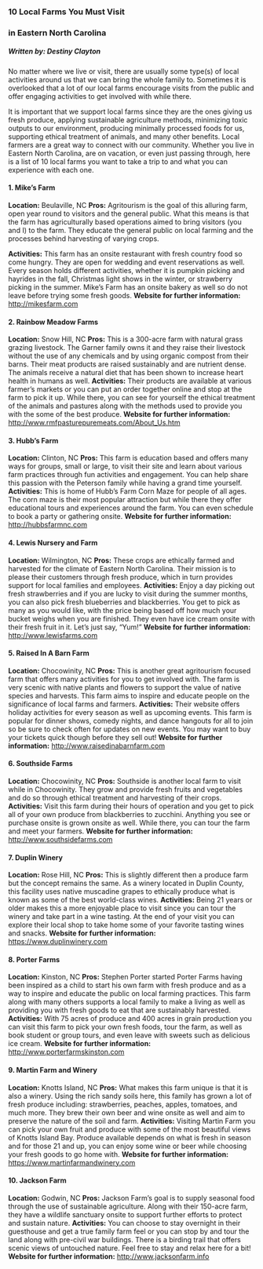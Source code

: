 ### 10 Local Farms You Must Visit ### in Eastern North Carolina ##### Written by: Destiny Clayton  No matter where we live or visit, there are usually some type(s) of local activities around us that we can bring the whole family to. Sometimes it is overlooked that a lot of our local farms encourage visits from the public and offer engaging activities to get involved with while there.  It is important that we support local farms since they are the ones giving us fresh produce, applying sustainable agriculture methods, minimizing toxic outputs to our environment, producing minimally processed foods for us, supporting ethical treatment of animals, and many other benefits. Local farmers are a great way to connect with our community. Whether you live in Eastern North Carolina, are on vacation, or even just passing through, here is a list of 10 local farms you want to take a trip to and what you can experience with each one.  #### 1. Mike’s Farm **Location:** Beulaville, NC**Pros:** Agritourism is the goal of this alluring farm, open year round to visitors and the general public. What this means is that the farm has agriculturally based operations aimed to bring visitors (you and I) to the farm. They educate the general public on local farming and the processes behind harvesting of varying crops.
**Activities:** This farm has an onsite restaurant with fresh country food so come hungry. They are open for wedding and event reservations as well. Every season holds different activities, whether it is pumpkin picking and hayrides in the fall, Christmas light shows in the winter, or strawberry picking in the summer. Mike’s Farm has an onsite bakery as well so do not leave before trying some fresh goods. **Website for further information:**http://mikesfarm.com#### 2. Rainbow Meadow Farms **Location:** Snow Hill, NC**Pros:** This is a 300-acre farm with natural grass grazing livestock. The Garner family owns it and they raise their livestock without the use of any chemicals and by using organic compost from their barns. Their meat products are raised sustainably and are nutrient dense. The animals receive a natural diet that has been shown to increase heart health in humans as well. **Activities:** Their products are available at various farmer’s markets or you can put an order together online and stop at the farm to pick it up. While there, you can see for yourself the ethical treatment of the animals and pastures along with the methods used to provide you with the some of the best produce. **Website for further information:**http://www.rmfpasturepuremeats.com/About_Us.htm#### 3. Hubb’s Farm **Location:** Clinton, NC**Pros:** This farm is education based and offers many ways for groups, small or large, to visit their site and learn about various farm practices through fun activities and engagement. You can help share this passion with the Peterson family while having a grand time yourself.**Activities:** This is home of Hubb’s Farm Corn Maze for people of all ages. The corn maze is their most popular attraction but while there they offer educational tours and experiences around the farm. You can even schedule to book a party or gathering onsite.**Website for further information:** http://hubbsfarmnc.com#### 4. Lewis Nursery and Farm**Location:** Wilmington, NC**Pros:** These crops are ethically farmed and harvested for the climate of Eastern North Carolina. Their mission is to please their customers through fresh produce, which in turn provides support for local families and employees. **Activities:** Enjoy a day picking out fresh strawberries and if you are lucky to visit during the summer months, you can also pick fresh blueberries and blackberries. You get to pick as many as you would like, with the price being based off how much your bucket weighs when you are finished. They even have ice cream onsite with their fresh fruit in it. Let’s just say, “Yum!”**Website for further information:**http://www.lewisfarms.com#### 5. Raised In A Barn Farm **Location:** Chocowinity, NC**Pros:** This is another great agritourism focused farm that offers many activities for you to get involved with. The farm is very scenic with native plants and flowers to support the value of native species and harvests. This farm aims to inspire and educate people on the significance of local farms and farmers.**Activities:** Their website offers holiday activities for every season as well as upcoming events. This farm is popular for dinner shows, comedy nights, and dance hangouts for all to join so be sure to check often for updates on new events. You may want to buy your tickets quick though before they sell out!**Website for further information:** http://www.raisedinabarnfarm.com#### 6. Southside Farms **Location:** Chocowinity, NC**Pros:** Southside is another local farm to visit while in Chocowinity. They grow and provide fresh fruits and vegetables and do so through ethical treatment and harvesting of their crops. **Activities:** Visit this farm during their hours of operation and you get to pick all of your own produce from blackberries to zucchini. Anything you see or purchase onsite is grown onsite as well. While there, you can tour the farm and meet your farmers. **Website for further information:** http://www.southsidefarms.com#### 7. Duplin Winery **Location:** Rose Hill, NC**Pros:** This is slightly different then a produce farm but the concept remains the same. As a winery located in Duplin County, this facility uses native muscadine grapes to ethically produce what is known as some of the best world-class wines.**Activities:** Being 21 years or older makes this a more enjoyable place to visit since you can tour the winery and take part in a wine tasting. At the end of your visit you can explore their local shop to take home some of your favorite tasting wines and snacks. **Website for further information:** https://www.duplinwinery.com#### 8. Porter Farms **Location:** Kinston, NC**Pros:** Stephen Porter started Porter Farms having been inspired as a child to start his own farm with fresh produce and as a way to inspire and educate the public on local farming practices. This farm along with many others supports a local family to make a living as well as providing you with fresh goods to eat that are sustainably harvested. **Activities:** With 75 acres of produce and 400 acres in grain production you can visit this farm to pick your own fresh foods, tour the farm, as well as book student or group tours, and even leave with sweets such as delicious ice cream. **Website for further information:** http://www.porterfarmskinston.com#### 9. Martin Farm and Winery **Location:** Knotts Island, NC**Pros:** What makes this farm unique is that it is also a winery. Using the rich sandy soils here, this family has grown a lot of fresh produce including: strawberries, peaches, apples, tomatoes, and much more. They brew their own beer and wine onsite as well and aim to preserve the nature of the soil and farm. **Activities:** Visiting Martin Farm you can pick your own fruit and produce with some of the most beautiful views of Knotts Island Bay. Produce available depends on what is fresh in season and for those 21 and up, you can enjoy some wine or beer while choosing your fresh goods to go home with. **Website for further information:** https://www.martinfarmandwinery.com#### 10. Jackson Farm**Location:** Godwin, NC**Pros:** Jackson Farm’s goal is to supply seasonal food through the use of sustainable agriculture. Along with their 150-acre farm, they have a wildlife sanctuary onsite to support further efforts to protect and sustain nature. **Activities:** You can choose to stay overnight in their guesthouse and get a true family farm feel or you can stop by and tour the land along with pre-civil war buildings. There is a birding trail that offers scenic views of untouched nature. Feel free to stay and relax here for a bit!**Website for further information:** http://www.jacksonfarm.info